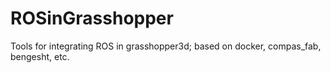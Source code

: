 # ROSinGrasshopper
Tools for integrating ROS in grasshopper3d; based on docker, compas_fab, bengesht, etc.
